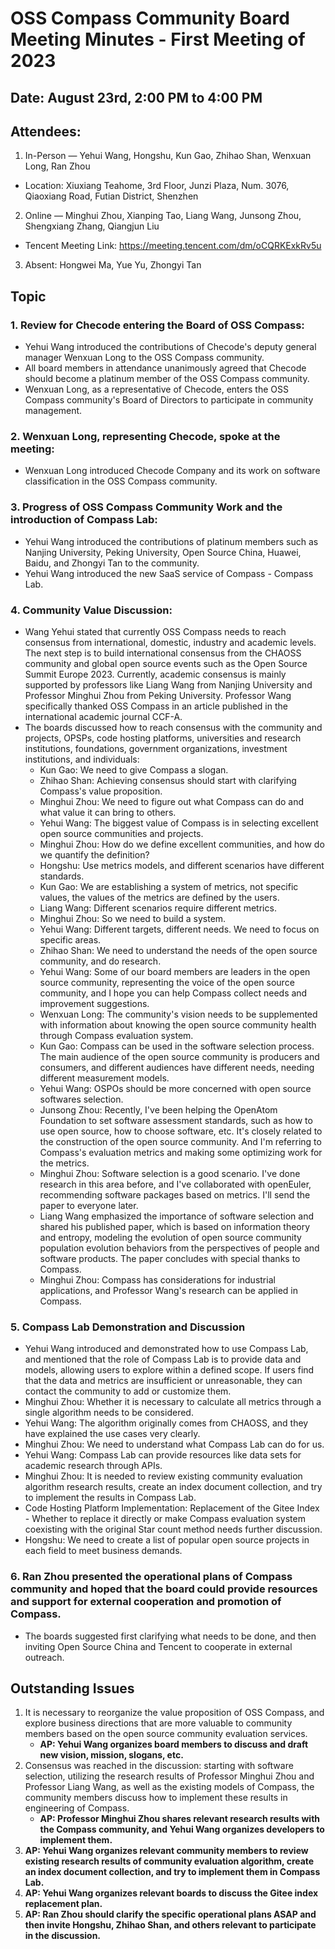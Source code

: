 # OSS Compass Community Board Meeting Minutes - First Meeting of 2023
## Date: August 23rd, 2:00 PM to 4:00 PM
## Attendees:
1. In-Person — Yehui Wang, Hongshu, Kun Gao, Zhihao Shan, Wenxuan Long, Ran Zhou
- Location: Xiuxiang Teahome, 3rd Floor, Junzi Plaza, Num. 3076, Qiaoxiang Road, Futian District, Shenzhen
2. Online — Minghui Zhou, Xianping Tao, Liang Wang, Junsong Zhou, Shengxiang Zhang, Qiangjun Liu
- Tencent Meeting Link: https://meeting.tencent.com/dm/oCQRKExkRv5u
3. Absent: Hongwei Ma, Yue Yu, Zhongyi Tan
## Topic
### 1. Review for Checode entering the Board of OSS Compass:
- Yehui Wang introduced the contributions of Checode's deputy general manager Wenxuan Long to the OSS Compass community.
- All board members in attendance unanimously agreed that Checode should become a platinum member of the OSS Compass community.
- Wenxuan Long, as a representative of Checode, enters the OSS Compass community's Board of Directors to participate in community management.
### 2. Wenxuan Long, representing Checode, spoke at the meeting:
- Wenxuan Long introduced Checode Company and its work on software classification in the OSS Compass community.
### 3. Progress of OSS Compass Community Work and the introduction of Compass Lab:
- Yehui Wang introduced the contributions of platinum members such as Nanjing University, Peking University, Open Source China, Huawei, Baidu, and Zhongyi Tan to the community.
- Yehui Wang introduced the new SaaS service of Compass - Compass Lab.
### 4. Community Value Discussion:
- Wang Yehui stated that currently OSS Compass needs to reach consensus from international, domestic, industry and academic levels. The next step is to build international consensus from the CHAOSS community and global open source events such as the Open Source Summit Europe 2023. Currently, academic consensus is mainly supported by professors like Liang Wang from Nanjing University and Professor Minghui Zhou from Peking University. Professor Wang specifically thanked OSS Compass in an article published in the international academic journal CCF-A.
- The boards discussed how to reach consensus with the community and projects, OPSPs, code hosting platforms, universities and research institutions, foundations, government organizations, investment institutions, and individuals:
  - Kun Gao: We need to give Compass a slogan.
  - Zhihao Shan: Achieving consensus should start with clarifying Compass's value proposition.
  - Minghui Zhou: We need to figure out what Compass can do and what value it can bring to others.
  - Yehui Wang: The biggest value of Compass is in selecting excellent open source communities and projects.
  - Minghui Zhou: How do we define excellent communities, and how do we quantify the definition?
  - Hongshu: Use metrics models, and different scenarios have different standards.
  - Kun Gao: We are establishing a system of metrics, not specific values, the values of the metrics are defined by the users.
  - Liang Wang: Different scenarios require different metrics.
  - Minghui Zhou: So we need to build a system.
  - Yehui Wang: Different targets, different needs. We need to focus on specific areas.
  - Zhihao Shan: We need to understand the needs of the open source community, and do research.
  - Yehui Wang: Some of our board members are leaders in the open source community, representing the voice of the open source community, and I hope you can help Compass collect needs and improvement suggestions.
  - Wenxuan Long: The community's vision needs to be supplemented with information about knowing the open source community health through Compass evaluation system.
  - Kun Gao: Compass can be used in the software selection process. The main audience of the open source community is producers and consumers, and different audiences have different needs, needing different measurement models.
  - Yehui Wang: OSPOs should be more concerned with open source softwares selection.
  - Junsong Zhou: Recently, I've been helping the OpenAtom Foundation to set software assessment standards, such as how to use open source, how to choose software, etc. It's closely related to the construction of the open source community. And I'm referring to Compass's evaluation metrics and making some optimizing work for the metrics.
  - Minghui Zhou: Software selection is a good scenario. I've done research in this area before, and I've collaborated with openEuler, recommending software packages based on metrics. I'll send the paper to everyone later.
  - Liang Wang emphasized the importance of software selection and shared his published paper, which is based on information theory and entropy, modeling the evolution of open source community population evolution behaviors from the perspectives of people and software products. The paper concludes with special thanks to Compass.
  - Minghui Zhou: Compass has considerations for industrial applications, and Professor Wang's research can be applied in Compass.
### 5. Compass Lab Demonstration and Discussion
- Yehui Wang introduced and demonstrated how to use Compass Lab, and mentioned that the role of Compass Lab is to provide data and models, allowing users to explore within a defined scope. If users find that the data and metrics are insufficient or unreasonable, they can contact the community to add or customize them.
- Minghui Zhou: Whether it is necessary to calculate all metrics through a single algorithm needs to be considered.
- Yehui Wang: The algorithm originally comes from CHAOSS, and they have explained the use cases very clearly.
- Minghui Zhou: We need to understand what Compass Lab can do for us.
- Yehui Wang: Compass Lab can provide resources like data sets for academic research through APIs.
- Minghui Zhou: It is needed to review existing community evaluation algorithm research results, create an index document collection, and try to implement the results in Compass Lab.
- Code Hosting Platform Implementation: Replacement of the Gitee Index - Whether to replace it directly or make Compass evaluation system coexisting with the original Star count method needs further discussion.
- Hongshu: We need to create a list of popular open source projects in each field to meet business demands.
### 6. Ran Zhou presented the operational plans of Compass community and hoped that the board could provide resources and support for external cooperation and promotion of Compass.
- The boards suggested first clarifying what needs to be done, and then inviting Open Source China and Tencent to cooperate in external outreach.
## Outstanding Issues
1. It is necessary to reorganize the value proposition of OSS Compass, and explore business directions that are more valuable to community members based on the open source community evaluation services.
   - **AP: Yehui Wang organizes board members to discuss and draft new vision, mission, slogans, etc.**
2. Consensus was reached in the discussion: starting with software selection, utilizing the research results of Professor Minghui Zhou and Professor Liang Wang, as well as the existing models of Compass, the community members discuss how to implement these results in engineering of Compass.
   - **AP: Professor Minghui Zhou shares relevant research results with the Compass community, and Yehui Wang organizes developers to implement them.**
3. **AP: Yehui Wang organizes relevant community members to review existing research results of community evaluation algorithm, create an index document collection, and try to implement them in Compass Lab.**
4. **AP: Yehui Wang organizes relevant boards to discuss the Gitee index replacement plan.**
5. **AP: Ran Zhou should clarify the specific operational plans ASAP and then invite Hongshu, Zhihao Shan, and others relevant to participate in the discussion.**

